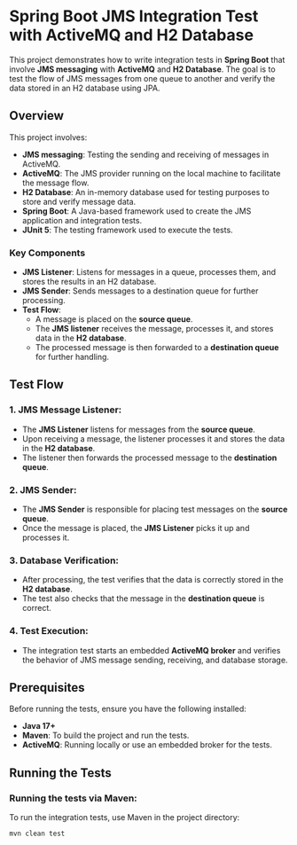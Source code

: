 # Spring Boot JMS Integration Test with ActiveMQ and H2 Database

This project demonstrates how to write integration tests in **Spring Boot** that involve **JMS messaging** with **ActiveMQ** and **H2 Database**. The goal is to test the flow of JMS messages from one queue to another and verify the data stored in an H2 database using JPA.

## Overview

This project involves:
- **JMS messaging**: Testing the sending and receiving of messages in ActiveMQ.
- **ActiveMQ**: The JMS provider running on the local machine to facilitate the message flow.
- **H2 Database**: An in-memory database used for testing purposes to store and verify message data.
- **Spring Boot**: A Java-based framework used to create the JMS application and integration tests.
- **JUnit 5**: The testing framework used to execute the tests.

### Key Components
- **JMS Listener**: Listens for messages in a queue, processes them, and stores the results in an H2 database.
- **JMS Sender**: Sends messages to a destination queue for further processing.
- **Test Flow**:
    - A message is placed on the **source queue**.
    - The **JMS listener** receives the message, processes it, and stores data in the **H2 database**.
    - The processed message is then forwarded to a **destination queue** for further handling.


## Test Flow

### 1. **JMS Message Listener**:
- The **JMS Listener** listens for messages from the **source queue**.
- Upon receiving a message, the listener processes it and stores the data in the **H2 database**.
- The listener then forwards the processed message to the **destination queue**.

### 2. **JMS Sender**:
- The **JMS Sender** is responsible for placing test messages on the **source queue**.
- Once the message is placed, the **JMS Listener** picks it up and processes it.

### 3. **Database Verification**:
- After processing, the test verifies that the data is correctly stored in the **H2 database**.
- The test also checks that the message in the **destination queue** is correct.

### 4. **Test Execution**:
- The integration test starts an embedded **ActiveMQ broker** and verifies the behavior of JMS message sending, receiving, and database storage.

## Prerequisites

Before running the tests, ensure you have the following installed:
- **Java 17+**
- **Maven**: To build the project and run the tests.
- **ActiveMQ**: Running locally or use an embedded broker for the tests.

## Running the Tests

### Running the tests via Maven:
To run the integration tests, use Maven in the project directory:

```bash
mvn clean test


